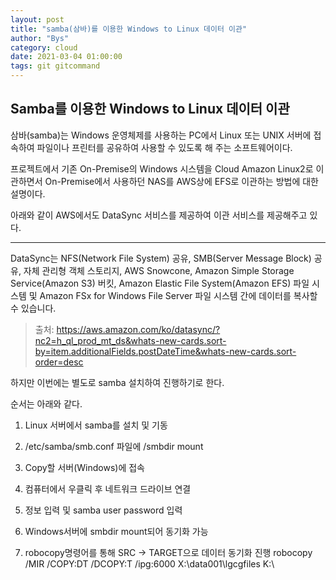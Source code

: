 ```yaml
---
layout: post
title: "samba(삼바)를 이용한 Windows to Linux 데이터 이관"
author: "Bys"
category: cloud
date: 2021-03-04 01:00:00
tags: git gitcommand
---
```



## Samba를 이용한 Windows to Linux 데이터 이관

삼바(samba)는 Windows 운영체제를 사용하는 PC에서 Linux 또는 UNIX 서버에 접속하여 파일이나 프린터를 공유하여 사용할 수 있도록 해 주는 소프트웨어이다.

프로젝트에서 기존 On-Premise의 Windows 시스템을 Cloud Amazon Linux2로 이관하면서 On-Premise에서 사용하던 NAS를 AWS상에 EFS로 이관하는 방법에 대한 설명이다.  

아래와 같이 AWS에서도 DataSync 서비스를 제공하여 이관 서비스를 제공해주고 있다.  

---
DataSync는 NFS(Network File System) 공유, SMB(Server Message Block) 공유, 자체 관리형 객체 스토리지, AWS Snowcone, Amazon Simple Storage Service(Amazon S3) 버킷, Amazon Elastic File System(Amazon EFS) 파일 시스템 및 Amazon FSx for Windows File Server 파일 시스템 간에 데이터를 복사할 수 있습니다.
> 출처: https://aws.amazon.com/ko/datasync/?nc2=h_ql_prod_mt_ds&whats-new-cards.sort-by=item.additionalFields.postDateTime&whats-new-cards.sort-order=desc

하지만 이번에는 별도로 samba 설치하여 진행하기로 한다.

순서는 아래와 같다.

1. Linux 서버에서 samba를 설치 및 기동

2. /etc/samba/smb.conf 파일에 /smbdir mount
	
3. Copy할 서버(Windows)에 접속

4. 컴퓨터에서 우클릭 후 네트워크 드라이브 연결

5. 정보 입력 및 samba user password 입력

6. Windows서버에 smbdir mount되어 동기화 가능

7. robocopy명령어를 통해 SRC -> TARGET으로 데이터 동기화 진행
	robocopy /MIR /COPY:DT /DCOPY:T /ipg:6000 X:\data001\lgcgfiles K:\





